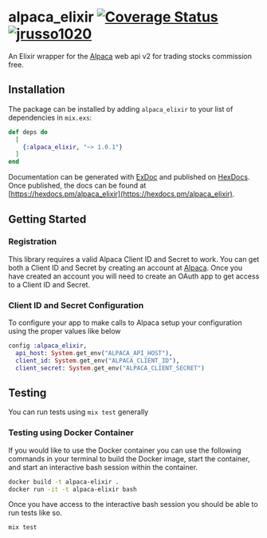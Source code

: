 # alpaca_elixir [![Coverage Status](https://coveralls.io/repos/github/jrusso1020/alpaca_elixir/badge.svg?branch=master)](https://coveralls.io/github/jrusso1020/alpaca_elixir?branch=master) [![jrusso1020](https://circleci.com/gh/jrusso1020/alpaca_elixir.svg?style=svg)](https://circleci.com/gh/jrusso1020/alpaca_elixir)
An Elixir wrapper for the [Alpaca](https://alpaca.markets/) web api v2 for trading stocks commission free.

## Installation

The package can be installed
by adding `alpaca_elixir` to your list of dependencies in `mix.exs`:

```elixir
def deps do
  [
    {:alpaca_elixir, "~> 1.0.1"}
  ]
end
```

Documentation can be generated with [ExDoc](https://github.com/elixir-lang/ex_doc)
and published on [HexDocs](https://hexdocs.pm). Once published, the docs can
be found at [https://hexdocs.pm/alpaca_elixir](https://hexdocs.pm/alpaca_elixir).

## Getting Started
### Registration
This library requires a valid Alpaca Client ID and Secret to work. You can get both a Client ID and Secret by creating an account at [Alpaca](https://alpaca.markets/). Once you have created an account you will need to create an OAuth app to get access to a Client ID and Secret.

### Client ID and Secret Configuration
To configure your app to make calls to Alpaca setup your configuration using the proper values like below
```elixir
config :alpaca_elixir,
  api_host: System.get_env("ALPACA_API_HOST"),
  client_id: System.get_env("ALPACA_CLIENT_ID"),
  client_secret: System.get_env("ALPACA_CLIENT_SECRET")
```


## Testing
You can run tests using `mix test` generally

### Testing using Docker Container
If you would like to use the Docker container you can use the following commands in your terminal to build the Docker image, start the container, and start an interactive bash session within the container.
```bash
docker build -t alpaca-elixir .
docker run -it -t alpaca-elixir bash
```

Once you have access to the interactive bash session you should be able to run tests like so.
```bash
mix test
```



